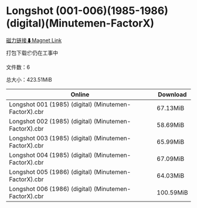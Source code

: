 # Longshot (001-006)(1985-1986)(digital)(Minutemen-FactorX)

[磁力链接⬇Magnet Link](magnet:?xt=urn:btih:30ee4d2887126733b560babe39981f6dc88755f5&dn=Longshot%20%28001-006%29%281985-1986%29%28digital%29%28Minutemen-FactorX%29)

打包下载📦仍在工事中

文件数：6

总大小：423.51MiB

Online | Download
--- | ---
Longshot 001 (1985) (digital) (Minutemen-FactorX).cbr | 67.13MiB
Longshot 002 (1985) (digital) (Minutemen-FactorX).cbr | 58.69MiB
Longshot 003 (1985) (digital) (Minutemen-FactorX).cbr | 65.99MiB
Longshot 004 (1985) (digital) (Minutemen-FactorX).cbr | 67.09MiB
Longshot 005 (1986) (digital) (Minutemen-FactorX).cbr | 64.03MiB
Longshot 006 (1986) (digital) (Minutemen-FactorX).cbr | 100.59MiB
